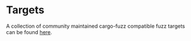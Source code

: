 # Targets

A collection of community maintained cargo-fuzz compatible fuzz targets can be found [here](https://github.com/rust-fuzz/targets).
